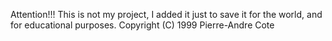Attention!!! This is not my project, I added it just to save it for the world, and for educational purposes.
Copyright (C) 1999  Pierre-Andre Cote
